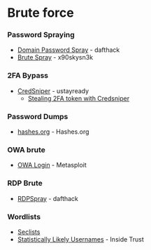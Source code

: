 # Brute force

### Password Spraying
* [Domain Password Spray](https://github.com/dafthack/DomainPasswordSpray) - dafthack
* [Brute Spray](https://github.com/x90skysn3k/brutespray) - x90skysn3k

### 2FA Bypass
* [CredSniper](https://github.com/ustayready/CredSniper) - ustayready
  * [Stealing 2FA token with Credsniper](https://www.blackhillsinfosec.com/stealing-2fa-tokens-on-red-teams-with-credsniper/)

### Password Dumps
* [hashes.org](https://hashes.org) - Hashes.org

### OWA brute
* [OWA Login](https://www.rapid7.com/db/modules/auxiliary/scanner/http/owa_login) - Metasploit

### RDP Brute
* [RDPSpray](https://github.com/dafthack/RDPSpray) - dafthack

### Wordlists
* [Seclists](https://github.com/danielmiessler/SecLists)
* [Statistically Likely Usernames](https://github.com/insidetrust/statistically-likely-usernames) - Inside Trust

